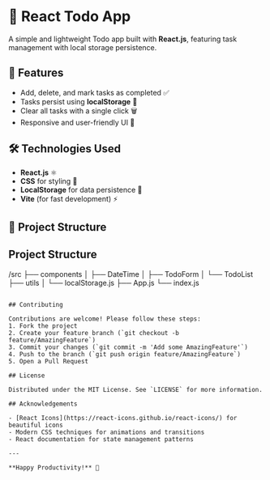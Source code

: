 # 📝 React Todo App

A simple and lightweight Todo app built with **React.js**, featuring task management with local storage persistence.

## 🚀 Features
- Add, delete, and mark tasks as completed ✅
- Tasks persist using **localStorage** 💾
- Clear all tasks with a single click 🗑️
- Responsive and user-friendly UI 🎨

## 🛠️ Technologies Used
- **React.js** ⚛️
- **CSS** for styling 🎨
- **LocalStorage** for data persistence 📂
- **Vite** (for fast development) ⚡

## 📂 Project Structure
## Project Structure
/src
├── components
│   ├── DateTime
│   ├── TodoForm
│   └── TodoList
├── utils
│   └── localStorage.js
├── App.js
└── index.js
```

## Contributing

Contributions are welcome! Please follow these steps:
1. Fork the project
2. Create your feature branch (`git checkout -b feature/AmazingFeature`)
3. Commit your changes (`git commit -m 'Add some AmazingFeature'`)
4. Push to the branch (`git push origin feature/AmazingFeature`)
5. Open a Pull Request

## License

Distributed under the MIT License. See `LICENSE` for more information.

## Acknowledgements

- [React Icons](https://react-icons.github.io/react-icons/) for beautiful icons
- Modern CSS techniques for animations and transitions
- React documentation for state management patterns

---

**Happy Productivity!** 🚀
